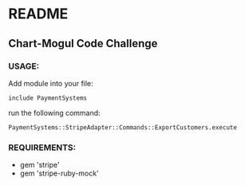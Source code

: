 # README

## Chart-Mogul Code Challenge

### USAGE: 
Add module into your file:

```
include PaymentSystems
```
run the following command:
```
PaymentSystems::StripeAdapter::Commands::ExportCustomers.execute
```

### REQUIREMENTS:
- gem 'stripe'
- gem 'stripe-ruby-mock'
